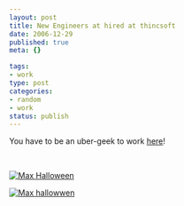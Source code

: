 ```yaml
--- 
layout: post
title: New Engineers at hired at thincsoft
date: 2006-12-29
published: true
meta: {}

tags: 
- work
type: post
categories: 
- random
- work
status: publish
---
```

You have to be an uber-geek to work [here](http://www.sss-research.com)!  

 

 

[![Max Halloween](http://media.eick.us/2011/05/337323977_473fa39b39_m.jpg)](http://www.flickr.com/photos/19429588@N00/337323977/ "Max Halloween")

 

[![Max hallowwen](http://media.eick.us/2011/05/337327092_ee073f128b_m.jpg)](http://www.flickr.com/photos/19429588@N00/337327092/ "Max hallowwen")

